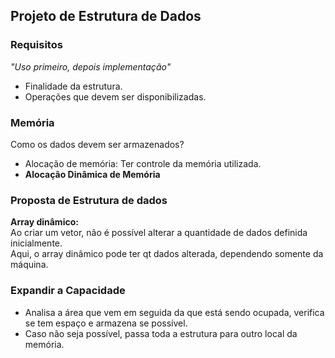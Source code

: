 ## Projeto de Estrutura de Dados

### Requisitos
_"Uso primeiro, depois implementação"_
- Finalidade da estrutura. <br>
- Operações que devem ser disponibilizadas.

### Memória
Como os dados devem ser armazenados? <br>
- Alocação de memória: Ter controle da memória utilizada.
- **Alocação Dinâmica de Memória**

### Proposta de Estrutura de dados
**Array dinâmico:**
<br> Ao criar um vetor, não é possível alterar a quantidade de dados definida inicialmente. 
<br> Aqui, o array dinâmico pode ter qt dados alterada, dependendo somente da máquina.

### Expandir a Capacidade
- Analisa a área que vem em seguida da que está sendo ocupada, verifica se tem espaço e armazena se possível.
- Caso não seja possível, passa toda a estrutura para outro local da memória.

